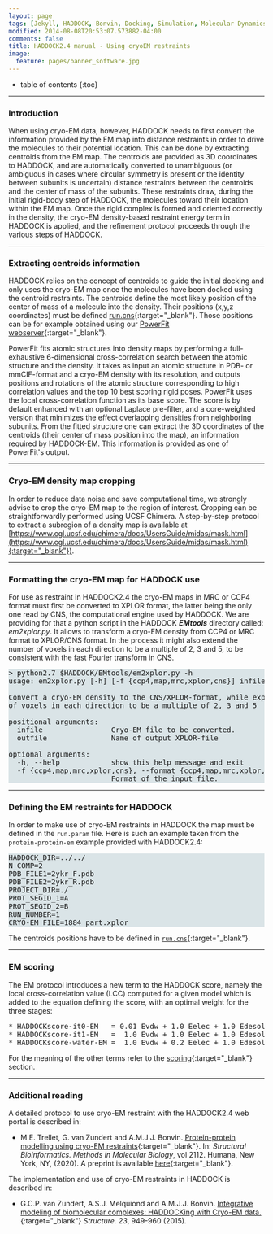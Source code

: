 ```yaml
---
layout: page
tags: [Jekyll, HADDOCK, Bonvin, Docking, Simulation, Molecular Dynamics, Structural Biology, Computational Biology, Modelling, Protein Structure]
modified: 2014-08-08T20:53:07.573882-04:00
comments: false
title: HADDOCK2.4 manual - Using cryoEM restraints
image:
  feature: pages/banner_software.jpg
---
```


* table of contents
{:toc}


* * *

### Introduction

When using cryo-EM data, however, HADDOCK needs to first convert the information provided by the EM map into distance restraints in order to drive the molecules to their potential location. This can be done by extracting centroids from the EM map. The centroids are provided as 3D coordinates to HADDOCK, and are automatically converted to unambiguous (or ambiguous in cases where circular symmetry is present or the identity between subunits is uncertain) distance restraints between the centroids and the center of mass of the subunits. These restraints draw, during the initial rigid-body step of HADDOCK, the molecules toward their location within the EM map. Once the rigid complex is formed and oriented correctly in the density, the cryo-EM density-based restraint energy term in HADDOCK is applied, and the refinement protocol proceeds through the various steps of HADDOCK.

* * *

### Extracting centroids information

HADDOCK relies on the concept of centroids to guide the initial docking and only uses the cryo-EM map once the molecules have been docked using the centroid restraints. The centroids define the most likely position of the center of mass of a molecule into the density. Their positions (x,y,z coordinates) must be defined [run.cns](/software/haddock2.4/run){:target="_blank"}. Those positions can be for example obtained using our [PowerFit webserver](https://haddock.science.uu.nlservices/POWERFIT){:target="_blank"}.

PowerFit fits atomic structures into density maps by performing a full-exhaustive 6-dimensional cross-correlation search between the atomic structure and the density. It takes as input an atomic structure in PDB- or mmCIF-format and a cryo-EM density with its resolution, and outputs positions and rotations of the atomic structure corresponding to high correlation values and the top 10 best scoring rigid poses. PowerFit uses the local cross-correlation function as its base score. The score is by default enhanced with an optional Laplace pre-filter, and a core-weighted version that minimizes the effect overlapping densities from neighboring subunits.
From the fitted structure one can extract the 3D coordinates of the centroids (their center of mass position into the map), an information required by HADDOCK-EM. This information is provided as one of PowerFit's output.

* * *

### Cryo-EM density map cropping

In order to reduce data noise and save computational time, we strongly advise to crop the cryo-EM map to the region of interest. Cropping can be straightforwardly performed using  UCSF Chimera. A step-by-step protocol to extract a subregion of a density map is available at [https://www.cgl.ucsf.edu/chimera/docs/UsersGuide/midas/mask.html](https://www.cgl.ucsf.edu/chimera/docs/UsersGuide/midas/mask.html){:target="_blank"}). 

* * *

### Formatting the cryo-EM map for HADDOCK use

For use as restraint in HADDOCK2.4 the cryo-EM maps in MRC or CCP4 format must first be converted to XPLOR format, the latter being the only one read by CNS, the computational engine used by HADDOCK. We are providing for that a python script in the HADDOCK ***EMtools*** directory called: *em2xplor.py*. It allows to transform a cryo-EM density from CCP4 or MRC format to XPLOR/CNS format. In the process it might also extend the number of voxels in each direction to be a multiple of 2, 3 and 5, to be consistent with the fast Fourier transform in CNS.


<pre style="background-color:#DAE4E7">
> python2.7 $HADDOCK/EMtools/em2xplor.py -h
usage: em2xplor.py [-h] [-f {ccp4,map,mrc,xplor,cns}] infile outfile

Convert a cryo-EM density to the CNS/XPLOR-format, while expanding the number
of voxels in each direction to be a multiple of 2, 3 and 5

positional arguments:
  infile                Cryo-EM file to be converted.
  outfile               Name of output XPLOR-file

optional arguments:
  -h, --help            show this help message and exit
  -f {ccp4,map,mrc,xplor,cns}, --format {ccp4,map,mrc,xplor,cns}
                        Format of the input file.
</pre>

* * *

### Defining the EM restraints for HADDOCK

In order to make use of cryo-EM restraints in HADDOCK the map must be defined in the `run.param` file. Here is such an example taken from the `protein-protein-em` example provided with HADDOCK2.4:


<pre style="background-color:#DAE4E7">
HADDOCK_DIR=../../
N_COMP=2
PDB_FILE1=2ykr_F.pdb
PDB_FILE2=2ykr_R.pdb
PROJECT_DIR=./
PROT_SEGID_1=A
PROT_SEGID_2=B
RUN_NUMBER=1
CRYO-EM_FILE=1884_part.xplor
</pre>

The centroids positions have to be defined in [`run.cns`](/software/haddock2.4/run/#cryo-em-restraints){:target="_blank"}.

* * *

### EM scoring

The EM protocol introduces a new term to the HADDOCK score, namely the local cross-correlation value (LCC) computed for a given model which is added to the equation defining the score, with an optimal weight for the three stages:

<pre>
* HADDOCKscore-it0-EM   = 0.01 Evdw + 1.0 Eelec + 1.0 Edesol + 0.01 Eair - 0.01 BSA -   400*LCC 
* HADDOCKscore-it1-EM   =  1.0 Evdw + 1.0 Eelec + 1.0 Edesol +  0.1 Eair - 0.01 BSA - 10000*LCC
* HADDOCKscore-water-EM =  1.0 Evdw + 0.2 Eelec + 1.0 Edesol +  0.1 Eair - 10000*LCC
</pre>

For the meaning of the other terms refer to the [scoring](/software/haddock2.4/scoring){:target="_blank"} section.

* * *

### Additional reading

A detailed protocol to use cryo-EM restraint with the HADDOCK2.4 web portal is described in:

* M.E. Trellet, G. van Zundert and A.M.J.J. Bonvin. [Protein-protein modelling using cryo-EM restraints](https://dx.doi.org/10.1007/978-1-0716-0270-6_11){:target="_blank"}. In:  _Structural Bioinformatics. Methods in Molecular Biology_, vol 2112. Humana, New York, NY, (2020). A preprint is available [here](http://arxiv.org/abs/2005.00435){:target="_blank"}.

The implementation and use of cryo-EM restraints in HADDOCK is described in:

* G.C.P. van Zundert, A.S.J. Melquiond and A.M.J.J. Bonvin.
[Integrative modeling of biomolecular complexes: HADDOCKing with Cryo-EM data.](https://doi.org/10.1016/j.str.2015.03.014){:target="_blank"}
_Structure._ *23*, 949-960 (2015).

